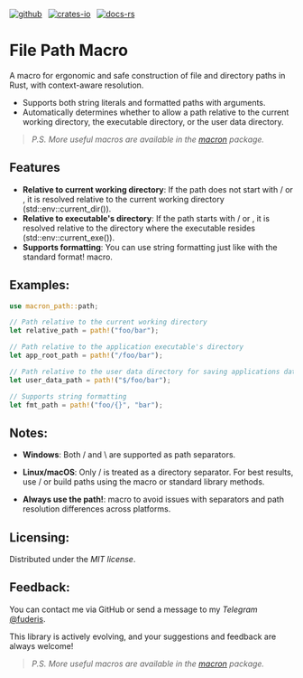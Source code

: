 [![github]](https://github.com/fuderis/rs-macron/tree/main/macron-path)&ensp;
[![crates-io]](https://crates.io/crates/macron-path)&ensp;
[![docs-rs]](https://docs.rs/macron-path)

[github]: https://img.shields.io/badge/github-8da0cb?style=for-the-badge&labelColor=555555&logo=github
[crates-io]: https://img.shields.io/badge/crates.io-fc8d62?style=for-the-badge&labelColor=555555&logo=rust
[docs-rs]: https://img.shields.io/badge/docs.rs-66c2a5?style=for-the-badge&labelColor=555555&logo=docs.rs

# File Path Macro

A macro for ergonomic and safe construction of file and directory paths in Rust, with context-aware resolution.

* Supports both string literals and formatted paths with arguments.
* Automatically determines whether to allow a path relative to the current working directory, the executable directory, or the user data directory.

> _P.S. More useful macros are available in the [macron](https://github.com/fuderis/rs-macron.git) package._


## Features

* __Relative to current working directory__: If the path does not start with / or \, it is resolved relative to the current working directory (std::env::current_dir()).
* __Relative to executable's directory__: If the path starts with / or \, it is resolved relative to the directory where the executable resides (std::env::current_exe()).
* __Supports formatting__: You can use string formatting just like with the standard format! macro.


## Examples:

```rust
use macron_path::path;

// Path relative to the current working directory
let relative_path = path!("foo/bar");

// Path relative to the application executable's directory
let app_root_path = path!("/foo/bar");

// Path relative to the user data directory for saving applications data
let user_data_path = path!("$/foo/bar");

// Supports string formatting
let fmt_path = path!("foo/{}", "bar");
```

## Notes:

* __Windows__: Both / and \ are supported as path separators.

* __Linux/macOS__: Only / is treated as a directory separator. For best results, use / or build paths using the macro or standard library methods.

* __Always use the path!__: macro to avoid issues with separators and path resolution differences across platforms.


## Licensing:

Distributed under the _MIT license_.


## Feedback:

You can contact me via GitHub or send a message to my _Telegram_ [@fuderis](https://t.me/fuderis).

This library is actively evolving, and your suggestions and feedback are always welcome!

> _P.S. More useful macros are available in the [macron](https://github.com/fuderis/rs-macron.git) package._
